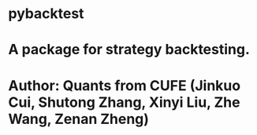 # pybacktest

# A package for strategy backtesting.

# Author: Quants from CUFE (Jinkuo Cui, Shutong Zhang, Xinyi Liu, Zhe Wang, Zenan Zheng)